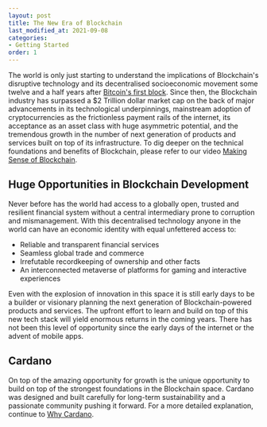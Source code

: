```yaml
---
layout: post
title: The New Era of Blockchain
last_modified_at: 2021-09-08
categories:
- Getting Started
order: 1
---
```


The world is only just starting to understand the implications of Blockchain's 
disruptive technology and its decentralised socioeconomic movement some twelve and a half years
after [Bitcoin's first block](https://www.blockchain.com/btc/block/00000000839a8e6886ab5951d76f411475428afc90947ee320161bbf18eb6048).
Since then, the Blockchain industry has surpassed a $2 Trillion dollar market cap on the back of major advancements in its technological underpinnings, mainstream adoption of cryptocurrencies as the frictionless payment rails of the internet, its acceptance as an asset class with huge asymmetric potential, and the tremendous growth in the number of next generation of products and services built on top of its infrastructure. To dig deeper on the technical foundations and benefits of Blockchain, please refer to our video [Making Sense of Blockchain](https://www.youtube.com/watch?v=ev75v-9LU5I).

## Huge Opportunities in Blockchain Development 
Never before has the world had access to a globally open, trusted and resilient financial system without a central intermediary prone to corruption and mismanagement. With this decentralised technology anyone in the world can have an economic identity with equal unfettered access to:
 - Reliable and transparent financial services
 - Seamless global trade and commerce
 - Irrefutable recordkeeping of ownership and other facts
 - An interconnected metaverse of platforms for gaming and interactive experiences

Even with the explosion of innovation in this space it is still early days to be a builder or visionary planning the next generation of Blockchain-powered products and services. The upfront effort to learn and build on top of this new tech stack will yield enormous returns in the coming years. There has not been this level of opportunity since the early days of the internet or the advent of mobile apps. 

## Cardano

On top of the amazing opportunity for growth is the unique opportunity to build on top of the strongest foundations in the Blockchain space. Cardano was designed and built carefully for long-term sustainability and a passionate community pushing it forward. For a more detailed explanation, continue to [Why Cardano](https://learn.lovelace.academy/getting-started/why-cardano).
